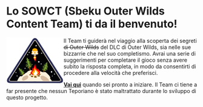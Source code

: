 # Lo SOWCT (Sbeku Outer Wilds Content Team) ti da il benvenuto!

<picture>
  <img align="left" width="30%" alt="Outer Wild Ventures" src="outer-wild-ventures.png">
</picture>

Il Team ti guiderà nel viaggio alla scoperta dei segreti ~~di Outer Wilds~~ del DLC di Outer Wilds, sia nelle sue bizzarrie che nel suo completismo. Avrai una serie di suggerimenti per completare il gioco senza avere subito la risposta completa, in modo da consentirti di procedere alla velocità che preferisci. 

**[Vai qui](https://github.com/SbekuMod/doc/wiki/DLC)** quando sei pronto a iniziare. Il Team ci tiene a far presente che nessun Teporiano è stato maltrattato durante lo sviluppo di questo progetto.
